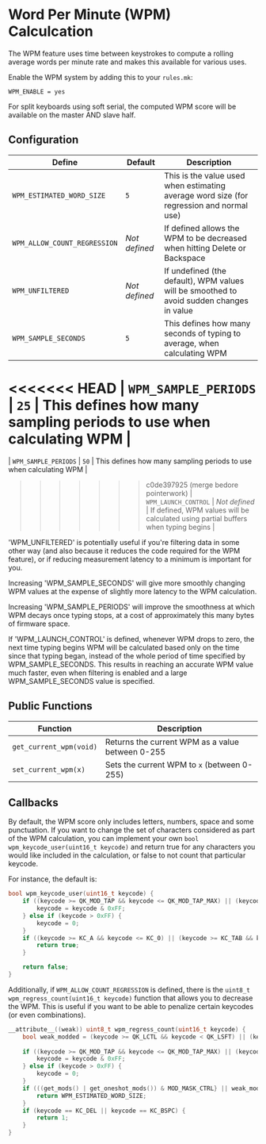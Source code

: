 # Word Per Minute (WPM) Calculcation

The WPM feature uses time between keystrokes to compute a rolling average words per minute rate and makes this available for various uses.

Enable the WPM system by adding this to your `rules.mk`:

    WPM_ENABLE = yes

For split keyboards using soft serial, the computed WPM score will be available on the master AND slave half.

## Configuration

| Define                       | Default       | Description                                                                              |
|------------------------------|---------------|------------------------------------------------------------------------------------------|
| `WPM_ESTIMATED_WORD_SIZE`    | `5`           | This is the value used when estimating average word size (for regression and normal use) |
| `WPM_ALLOW_COUNT_REGRESSION` | _Not defined_ | If defined allows the WPM to be decreased when hitting Delete or Backspace               |
| `WPM_UNFILTERED`             | _Not defined_ | If undefined (the default), WPM values will be smoothed to avoid sudden changes in value |
| `WPM_SAMPLE_SECONDS`         | `5`           | This defines how many seconds of typing to average, when calculating WPM                 |
<<<<<<< HEAD
| `WPM_SAMPLE_PERIODS`         | `25`          | This defines how many sampling periods to use when calculating WPM                       |
=======
| `WPM_SAMPLE_PERIODS`         | `50`          | This defines how many sampling periods to use when calculating WPM                       |
>>>>>>> c0de397925 (merge bedore pointerwork)
| `WPM_LAUNCH_CONTROL`         | _Not defined_ | If defined, WPM values will be calculated using partial buffers when typing begins       |

'WPM_UNFILTERED' is potentially useful if you're filtering data in some other way (and also because it reduces the code required for the WPM feature), or if reducing measurement latency to a minimum is important for you.

Increasing 'WPM_SAMPLE_SECONDS' will give more smoothly changing WPM values at the expense of slightly more latency to the WPM calculation.

Increasing 'WPM_SAMPLE_PERIODS' will improve the smoothness at which WPM decays once typing stops, at a cost of approximately this many bytes of firmware space.

If 'WPM_LAUNCH_CONTROL' is defined, whenever WPM drops to zero, the next time typing begins WPM will be calculated based only on the time since that typing began, instead of the whole period of time specified by WPM_SAMPLE_SECONDS.  This results in reaching an accurate WPM value much faster, even when filtering is enabled and a large WPM_SAMPLE_SECONDS value is specified.

## Public Functions

|Function                  |Description                                       |
|--------------------------|--------------------------------------------------|
|`get_current_wpm(void)`   | Returns the current WPM as a value between 0-255 |
|`set_current_wpm(x)`      | Sets the current WPM to `x` (between 0-255)      |

## Callbacks

By default, the WPM score only includes letters, numbers, space and some punctuation.  If you want to change the set of characters considered as part of the WPM calculation, you can implement your own `bool wpm_keycode_user(uint16_t keycode)` and return true for any characters you would like included in the calculation, or false to not count that particular keycode.

For instance, the default is:

```c
bool wpm_keycode_user(uint16_t keycode) {
    if ((keycode >= QK_MOD_TAP && keycode <= QK_MOD_TAP_MAX) || (keycode >= QK_LAYER_TAP && keycode <= QK_LAYER_TAP_MAX) || (keycode >= QK_MODS && keycode <= QK_MODS_MAX)) {
        keycode = keycode & 0xFF;
    } else if (keycode > 0xFF) {
        keycode = 0;
    }
    if ((keycode >= KC_A && keycode <= KC_0) || (keycode >= KC_TAB && keycode <= KC_SLSH)) {
        return true;
    }

    return false;
}
```

Additionally, if `WPM_ALLOW_COUNT_REGRESSION` is defined, there is the `uint8_t wpm_regress_count(uint16_t keycode)` function that allows you to decrease the WPM. This is useful if you want to be able to penalize certain keycodes (or even combinations). 

```c
__attribute__((weak)) uint8_t wpm_regress_count(uint16_t keycode) {
    bool weak_modded = (keycode >= QK_LCTL && keycode < QK_LSFT) || (keycode >= QK_RCTL && keycode < QK_RSFT);
    
    if ((keycode >= QK_MOD_TAP && keycode <= QK_MOD_TAP_MAX) || (keycode >= QK_LAYER_TAP && keycode <= QK_LAYER_TAP_MAX) || (keycode >= QK_MODS && keycode <= QK_MODS_MAX)) {
        keycode = keycode & 0xFF;
    } else if (keycode > 0xFF) {
        keycode = 0;
    }
    if (((get_mods() | get_oneshot_mods()) & MOD_MASK_CTRL} || weak_modded) && (keycode == KC_DEL || keycode == KC_BSPC)) {
        return WPM_ESTIMATED_WORD_SIZE;
    }
    if (keycode == KC_DEL || keycode == KC_BSPC) {
        return 1;
    }
}
```
